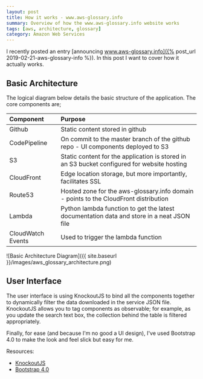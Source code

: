 ```yaml
---
layout: post
title: How it works - www.aws-glossary.info
summary: Overview of how the www.aws-glossary.info website works
tags: [aws, architecture, glossary]
category: Amazon Web Services
---
```


I recently posted an entry [announcing www.aws-glossary.info]({% post_url 2019-02-21-aws-glossary-info %}). In this post I want to cover how it actually works.

## Basic Architecture

The logical diagram below details the basic structure of the application. The core components are;

| Component | Purpose |
|:--|:--|
|Github|Static content stored in github |
|CodePipeline|On commit to the master branch of the github repo - UI components deployed to S3|
|S3 | Static content for the application is stored in an S3 bucket configured for website hosting |
|CloudFront | Edge location storage, but more importantly, facilitates SSL  |
|Route53 | Hosted zone for the aws-glossary.info domain - points to the CloudFront distribution|
|Lambda | Python lambda function to get the latest documentation data and store in a neat JSON file |
|CloudWatch Events | Used to trigger the lambda function |

![Basic Architecture Diagram]({{ site.baseurl }}/images/aws_glossary_architecture.png)

## User Interface

The user interface is using KnockoutJS to bind all the components together to dynamically filter the data downloaded in the service JSON file. KnockoutJS allows you to tag components as observable; for example, as you update the search text box, the collection behind the table is filtered appropriately.

Finally, for ease (and because I'm no good a UI design), I've used Bootstrap 4.0 to make the look and feel slick but easy for me.

Resources:

* [KnockoutJS](https://knockoutjs.com/)
* [Bootstrap 4.0](https://getbootstrap.com/)